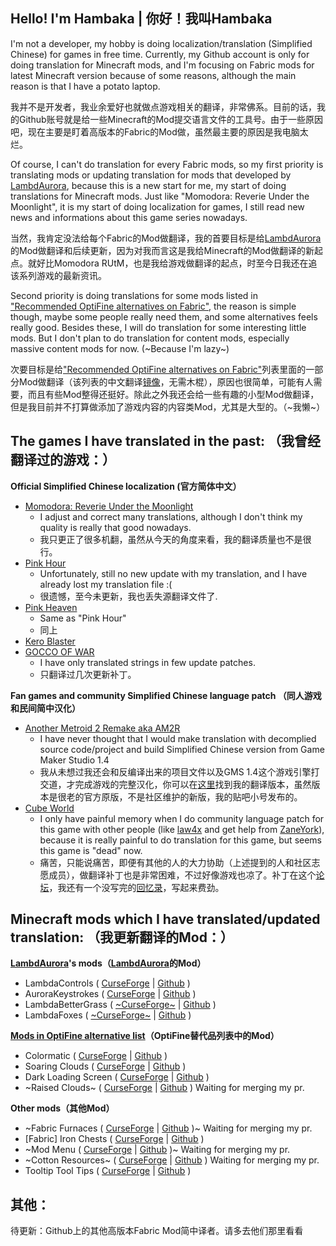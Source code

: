 ## Hello! I'm Hambaka | 你好！我叫Hambaka

I'm not a developer, my hobby is doing localization/translation (Simplified Chinese) for games in free time. Currently, my Github account is only for doing translation for Minecraft mods, and I'm focusing on Fabric mods for latest Minecraft version because of some reasons, although the main reason is that I have a potato laptop.

我并不是开发者，我业余爱好也就做点游戏相关的翻译，非常佛系。目前的话，我的Github账号就是给一些Minecraft的Mod提交语言文件的工具号。由于一些原因吧，现在主要是盯着高版本的Fabric的Mod做，虽然最主要的原因是我电脑太烂。

Of course, I can't do translation for every Fabric mods, so my first priority is translating mods or updating translation for mods that developed by [LambdAurora](https://github.com/LambdAurora), because this is a new start for me, my start of doing translations for Minecraft mods. Just like "Momodora: Reverie Under the Moonlight", it is my start of doing localization for games, I still read new news and informations about this game series nowadays.

当然，我肯定没法给每个Fabric的Mod做翻译，我的首要目标是给[LambdAurora](https://github.com/LambdAurora)的Mod做翻译和后续更新，因为对我而言这是我给Minecraft的Mod做翻译的新起点。就好比Momodora RUtM，也是我给游戏做翻译的起点，时至今日我还在追该系列游戏的最新资讯。

Second priority is doing translations for some mods listed in ["Recommended OptiFine alternatives on Fabric"](https://gist.github.com/LambdAurora/1f6a4a99af374ce500f250c6b42e8754), the reason is simple though, maybe some people really need them, and some alternatives feels really good. Besides these, I will do translation for some interesting little mods. But I don't plan to do translation for content mods, especially massive content mods for now. (~Because I'm lazy~)

次要目标是给["Recommended OptiFine alternatives on Fabric"](https://gist.github.com/LambdAurora/1f6a4a99af374ce500f250c6b42e8754)列表里面的一部分Mod做翻译（该列表的中文翻译[镜像](https://github.com/Hambaka/OptiFineAlternativesOnFabric)，无需木棍），原因也很简单，可能有人需要，而且有些Mod整得还挺好。除此之外我还会给一些有趣的小型Mod做翻译，但是我目前并不打算做添加了游戏内容的内容类Mod，尤其是大型的。（~我懒~）

## The games I have translated in the past: （我曾经翻译过的游戏：）
**Official Simplified Chinese localization (官方简体中文）**
- [Momodora: Reverie Under the Moonlight](http://store.steampowered.com/app/428550)
   - I adjust and correct many translations, although I don't think my quality is really that good nowadays.
   - 我只更正了很多机翻，虽然从今天的角度来看，我的翻译质量也不是很行。
- [Pink Hour](http://store.steampowered.com/app/409670/)
   - Unfortunately, still no new update with my translation, and I have already lost my translation file :(
   - 很遗憾，至今未更新，我也丢失源翻译文件了.
- [Pink Heaven](http://store.steampowered.com/app/409690/)
   - Same as "Pink Hour"
   - 同上
- [Kero Blaster](http://store.steampowered.com/app/292500/)
- [GOCCO OF WAR](http://store.steampowered.com/app/346730/)
   - I have only translated strings in few update patches.
   - 只翻译过几次更新补丁。

**Fan games and community Simplified Chinese language patch （同人游戏和民间简中汉化）**
- [Another Metroid 2 Remake aka AM2R](https://www.reddit.com/r/AM2R/)
   - I have never thought that I would make translation with decomplied source code/project and build Simplified Chinese version from Game Maker Studio 1.4
   - 我从未想过我还会和反编译出来的项目文件以及GMS 1.4这个游戏引擎打交道，才完成游戏的完整汉化，你可以在[这里](https://tieba.baidu.com/p/5019050065)找到我的翻译版本，虽然版本是很老的官方原版，不是社区维护的新版，我的贴吧小号发布的。
- [Cube World](http://store.steampowered.com/app/1128000/)
   - I only have painful memory when I do community language patch for this game with other people (like [law4x](https://github.com/law4x) and get help from [ZaneYork](https://github.com/ZaneYork)), because it is really painful to do translation for this game, but seems this game is "dead" now. 
   - 痛苦，只能说痛苦，即便有其他的人的大力协助（上述提到的人和社区志愿成员），做翻译补丁也是非常困难，不过好像游戏也凉了。补丁在这个[论坛](https://bbs.cubeworld.cc/)，我还有一个没写完的[回忆录](https://cowlevel.net/article/2119032)，写起来费劲。
   
## Minecraft mods which I have translated/updated translation: （我更新翻译的Mod：）
**[LambdAurora](https://github.com/LambdAurora)'s mods（[LambdAurora](https://github.com/LambdAurora)的Mod）**
- LambdaControls ( [CurseForge](https://www.curseforge.com/minecraft/mc-mods/lambdacontrols) | [Github](https://github.com/LambdAurora/LambdaControls) )
- AuroraKeystrokes ( [CurseForge](https://www.curseforge.com/minecraft/mc-mods/aurorakeystrokes) | [Github](https://github.com/LambdAurora/AuroraKeystrokes) )
- LambdaBetterGrass ( [~CurseForge~](https://www.curseforge.com/minecraft/mc-mods/lambdabettergrass) | [Github](https://github.com/LambdAurora/LambdaBetterGrass) )
- LambdaFoxes ( [~CurseForge~](https://www.curseforge.com/minecraft/mc-mods/lambdafoxes) | [Github](https://github.com/LambdAurora/LambdaFoxes) )

**[Mods in OptiFine alternative list](https://gist.github.com/LambdAurora/1f6a4a99af374ce500f250c6b42e8754)（OptiFine替代品列表中的Mod）**
- Colormatic ( [CurseForge](https://www.curseforge.com/minecraft/mc-mods/colormatic) | [Github](https://github.com/kvverti/colormatic) )
- Soaring Clouds ( [CurseForge](https://www.curseforge.com/minecraft/mc-mods/soaring-clouds) | [Github](https://github.com/Draylar/soaring-clouds) )
- Dark Loading Screen ( [CurseForge](https://www.curseforge.com/minecraft/mc-mods/dark-loading-screen) | [Github](https://github.com/A5b84/dark-loading-screen) )
- ~Raised Clouds~ ( [CurseForge](https://www.curseforge.com/minecraft/mc-mods/raised-clouds) | [Github](https://github.com/haykam821/Raised-Clouds) ) Waiting for merging my pr.

**Other mods（其他Mod）**
- ~Fabric Furnaces ( [CurseForge](https://www.curseforge.com/minecraft/mc-mods/fabric-furnaces) | [Github](https://github.com/Draylar/fabric-furnaces) )~ Waiting for merging my pr.
- [Fabric] Iron Chests ( [CurseForge](https://www.curseforge.com/minecraft/mc-mods/iron-chests-fabric) | [Github](https://github.com/TechnoVisionDev/IronChest) )
- ~Mod Menu ( [CurseForge](https://www.curseforge.com/minecraft/mc-mods/modmenu) | [Github](https://github.com/Prospector/ModMenu) )~ Waiting for merging my pr.
- ~Cotton Resources~ ( [CurseForge](https://www.curseforge.com/minecraft/mc-mods/cotton-resources) | [Github](https://github.com/CottonMC/CottonResources) ) Waiting for merging my pr.
- Tooltip Tool Tips ( [CurseForge](https://www.curseforge.com/minecraft/mc-mods/tooltip-tool-tips) | [Github](https://github.com/Shnupbups/tooltip-tool-tips) )

## 其他：
待更新：Github上的其他高版本Fabric Mod简中译者。请多去他们那里看看
